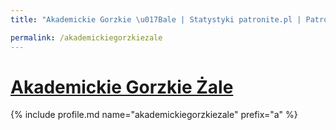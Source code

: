 ```yaml
---
title: "Akademickie Gorzkie \u017Bale | Statystyki patronite.pl | Patromierz"

permalink: /akademickiegorzkiezale
---
```


# [Akademickie Gorzkie Żale](https://patronite.pl/akademickiegorzkiezale)

{% include profile.md name="akademickiegorzkiezale" prefix="a" %}
